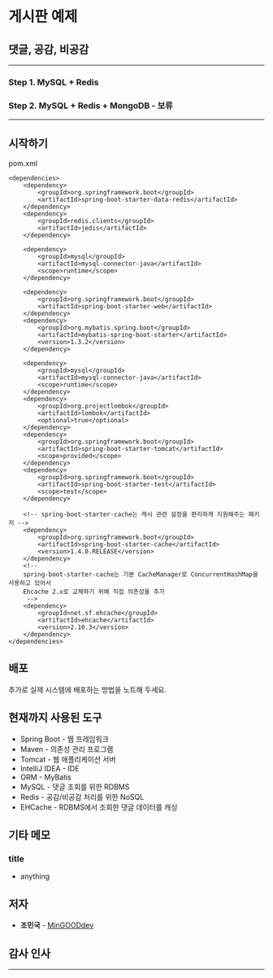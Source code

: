 # 게시판 예제
## 댓글, 공감, 비공감

---

### Step 1. MySQL + Redis
### Step 2. MySQL + Redis + MongoDB - 보류

---

## 시작하기
pom.xml

```
<dependencies>
    <dependency>
        <groupId>org.springframework.boot</groupId>
        <artifactId>spring-boot-starter-data-redis</artifactId>
    </dependency>
    <dependency>
        <groupId>redis.clients</groupId>
        <artifactId>jedis</artifactId>
    </dependency>

    <dependency>
        <groupId>mysql</groupId>
        <artifactId>mysql-connector-java</artifactId>
        <scope>runtime</scope>
    </dependency>

    <dependency>
        <groupId>org.springframework.boot</groupId>
        <artifactId>spring-boot-starter-web</artifactId>
    </dependency>
    <dependency>
        <groupId>org.mybatis.spring.boot</groupId>
        <artifactId>mybatis-spring-boot-starter</artifactId>
        <version>1.3.2</version>
    </dependency>

    <dependency>
        <groupId>mysql</groupId>
        <artifactId>mysql-connector-java</artifactId>
        <scope>runtime</scope>
    </dependency>
    <dependency>
        <groupId>org.projectlombok</groupId>
        <artifactId>lombok</artifactId>
        <optional>true</optional>
    </dependency>
    <dependency>
        <groupId>org.springframework.boot</groupId>
        <artifactId>spring-boot-starter-tomcat</artifactId>
        <scope>provided</scope>
    </dependency>
    <dependency>
        <groupId>org.springframework.boot</groupId>
        <artifactId>spring-boot-starter-test</artifactId>
        <scope>test</scope>
    </dependency>

    <!-- spring-boot-starter-cache는 캐시 관련 설정을 편리하게 지원해주는 패키지 -->
    <dependency>
        <groupId>org.springframework.boot</groupId>
        <artifactId>spring-boot-starter-cache</artifactId>
        <version>1.4.0.RELEASE</version>
    </dependency>
    <!--
    spring-boot-starter-cache는 기본 CacheManager로 ConcurrentHashMap을 사용하고 있어서
    Ehcache 2.x로 교체하기 위해 직접 의존성을 추가
     -->
    <dependency>
        <groupId>net.sf.ehcache</groupId>
        <artifactId>ehcache</artifactId>
        <version>2.10.3</version>
    </dependency>
</dependencies>
```

## 배포
추가로 실제 시스템에 배포하는 방법을 노트해 두세요.

## 현재까지 사용된 도구
* Spring Boot - 웹 프레임워크
* Maven - 의존성 관리 프로그램
* Tomcat - 웹 애플리케이션 서버
* IntelliJ IDEA - IDE
* ORM - MyBatis
* MySQL - 댓글 조회를 위한 RDBMS
* Redis - 공감/비공감 처리를 위한 NoSQL
* EHCache - RDBMS에서 조회한 댓글 데이터를 캐싱

## 기타 메모
### title
* anything

## 저자
* **조민국** - [MinGOODdev](https://github.com/MinGOODdev)

## 감사 인사

---


